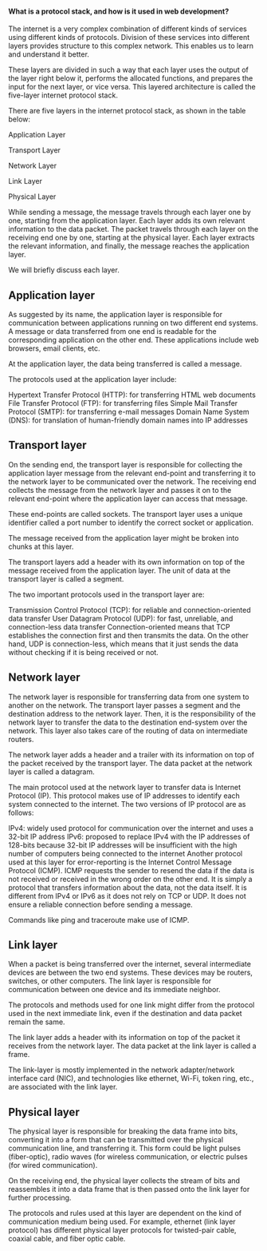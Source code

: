 #### What is a protocol stack, and how is it used in web development?

The internet is a very complex combination of different kinds of services using different kinds of protocols. Division of these services into different layers provides structure to this complex network. This enables us to learn and understand it better.

These layers are divided in such a way that each layer uses the output of the layer right below it, performs the allocated functions, and prepares the input for the next layer, or vice versa. This layered architecture is called the five-layer internet protocol stack.

There are five layers in the internet protocol stack, as shown in the table below:

Application Layer

Transport Layer

Network Layer

Link Layer

Physical Layer

While sending a message, the message travels through each layer one by one, starting from the application layer. Each layer adds its own relevant information to the data packet. The packet travels through each layer on the receiving end one by one, starting at the physical layer. Each layer extracts the relevant information, and finally, the message reaches the application layer.

We will briefly discuss each layer.

## Application layer

As suggested by its name, the application layer is responsible for communication between applications running on two different end systems. A message or data transferred from one end is readable for the corresponding application on the other end. These applications include web browsers, email clients, etc.

At the application layer, the data being transferred is called a message.

The protocols used at the application layer include:

Hypertext Transfer Protocol (HTTP): for transferring HTML web documents
File Transfer Protocol (FTP): for transferring files
Simple Mail Transfer Protocol (SMTP): for transferring e-mail messages
Domain Name System (DNS): for translation of human-friendly domain names into IP addresses

## Transport layer

On the sending end, the transport layer is responsible for collecting the application layer message from the relevant end-point and transferring it to the network layer to be communicated over the network. The receiving end collects the message from the network layer and passes it on to the relevant end-point where the application layer can access that message.

These end-points are called sockets. The transport layer uses a unique identifier called a port number to identify the correct socket or application.

The message received from the application layer might be broken into chunks at this layer.

The transport layers add a header with its own information on top of the message received from the application layer. The unit of data at the transport layer is called a segment.

The two important protocols used in the transport layer are:

Transmission Control Protocol (TCP): for reliable and connection-oriented data transfer
User Datagram Protocol (UDP): for fast, unreliable, and connection-less data transfer
Connection-oriented means that TCP establishes the connection first and then transmits the data. On the other hand, UDP is connection-less, which means that it just sends the data without checking if it is being received or not.

## Network layer

The network layer is responsible for transferring data from one system to another on the network. The transport layer passes a segment and the destination address to the network layer. Then, it is the responsibility of the network layer to transfer the data to the destination end-system over the network. This layer also takes care of the routing of data on intermediate routers.

The network layer adds a header and a trailer with its information on top of the packet received by the transport layer. The data packet at the network layer is called a datagram.

The main protocol used at the network layer to transfer data is Internet Protocol (IP). This protocol makes use of IP addresses to identify each system connected to the internet. The two versions of IP protocol are as follows:

IPv4: widely used protocol for communication over the internet and uses a 32-bit IP address
IPv6: proposed to replace IPv4 with the IP addresses of 128-bits because 32-bit IP addresses will be insufficient with the high number of computers being connected to the internet
Another protocol used at this layer for error-reporting is the Internet Control Message Protocol (ICMP). ICMP requests the sender to resend the data if the data is not received or received in the wrong order on the other end. It is simply a protocol that transfers information about the data, not the data itself. It is different from IPv4 or IPv6 as it does not rely on TCP or UDP. It does not ensure a reliable connection before sending a message.

Commands like ping and traceroute make use of ICMP.

## Link layer

When a packet is being transferred over the internet, several intermediate devices are between the two end systems. These devices may be routers, switches, or other computers. The link layer is responsible for communication between one device and its immediate neighbor.

The protocols and methods used for one link might differ from the protocol used in the next immediate link, even if the destination and data packet remain the same.

The link layer adds a header with its information on top of the packet it receives from the network layer. The data packet at the link layer is called a frame.

The link-layer is mostly implemented in the network adapter/network interface card (NIC), and technologies like ethernet, Wi-Fi, token ring, etc., are associated with the link layer.

## Physical layer

The physical layer is responsible for breaking the data frame into bits, converting it into a form that can be transmitted over the physical communication line, and transferring it. This form could be light pulses (fiber-optic), radio waves (for wireless communication, or electric pulses (for wired communication).

On the receiving end, the physical layer collects the stream of bits and reassembles it into a data frame that is then passed onto the link layer for further processing.

The protocols and rules used at this layer are dependent on the kind of communication medium being used. For example, ethernet (link layer protocol) has different physical layer protocols for twisted-pair cable, coaxial cable, and fiber optic cable.

